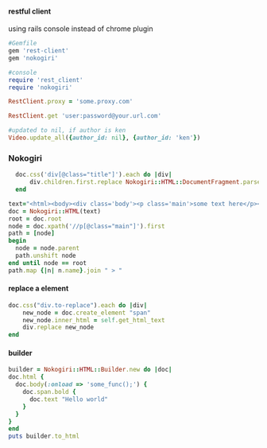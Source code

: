 #### restful client

using rails console instead of chrome plugin


```ruby
#Gemfile
gem 'rest-client'
gem 'nokogiri'

#console
require 'rest_client'
require 'nokogiri'

RestClient.proxy = 'some.proxy.com'

RestClient.get 'user:password@your.url.com'
```



```ruby
#updated to nil, if author is ken
Video.update_all({author_id: nil}, {author_id: 'ken'})
```

### Nokogiri

```ruby
  doc.css('div[@class="title"]').each do |div|
      div.children.first.replace Nokogiri::HTML::DocumentFragment.parse(div.text).children
  end
```


```ruby
text="<html><body><div class='body'><p class='main'>some text here</p></div></body></html>"
doc = Nokogiri::HTML(text)
root = doc.root
node = doc.xpath('//p[@class="main"]').first
path = [node]
begin
  node = node.parent
  path.unshift node
end until node == root
path.map {|n| n.name}.join " > "
```


#### replace a element

```ruby
doc.css("div.to-replace").each do |div|
    new_node = doc.create_element "span"
    new_node.inner_html = self.get_html_text
    div.replace new_node
end
```

#### builder

```ruby
builder = Nokogiri::HTML::Builder.new do |doc|
doc.html {
  doc.body(:onload => 'some_func();') {
    doc.span.bold {
      doc.text "Hello world"
    }
  }
}
end
puts builder.to_html
```
